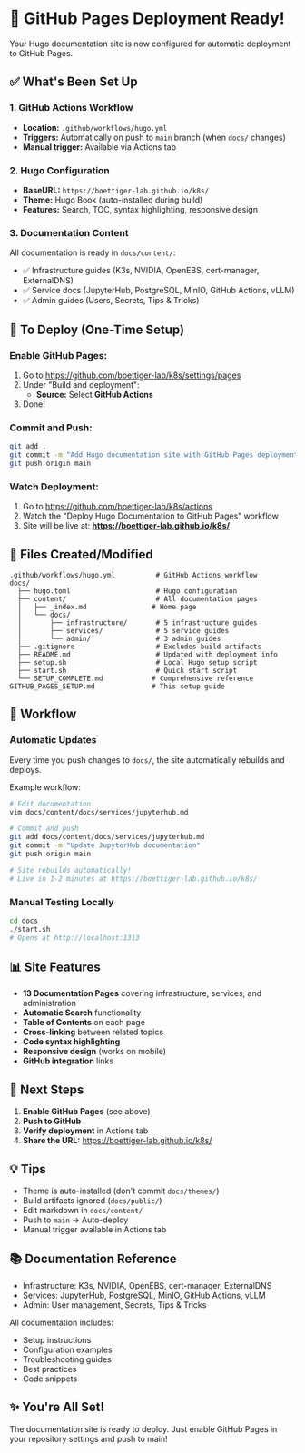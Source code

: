# 🎉 GitHub Pages Deployment Ready!

Your Hugo documentation site is now configured for automatic deployment to GitHub Pages.

## ✅ What's Been Set Up

### 1. GitHub Actions Workflow
- **Location:** `.github/workflows/hugo.yml`
- **Triggers:** Automatically on push to `main` branch (when `docs/` changes)
- **Manual trigger:** Available via Actions tab

### 2. Hugo Configuration
- **BaseURL:** `https://boettiger-lab.github.io/k8s/`
- **Theme:** Hugo Book (auto-installed during build)
- **Features:** Search, TOC, syntax highlighting, responsive design

### 3. Documentation Content
All documentation is ready in `docs/content/`:
- ✅ Infrastructure guides (K3s, NVIDIA, OpenEBS, cert-manager, ExternalDNS)
- ✅ Service docs (JupyterHub, PostgreSQL, MinIO, GitHub Actions, vLLM)
- ✅ Admin guides (Users, Secrets, Tips & Tricks)

## 🚀 To Deploy (One-Time Setup)

### Enable GitHub Pages:
1. Go to https://github.com/boettiger-lab/k8s/settings/pages
2. Under "Build and deployment":
   - **Source:** Select **GitHub Actions**
3. Done!

### Commit and Push:
```bash
git add .
git commit -m "Add Hugo documentation site with GitHub Pages deployment"
git push origin main
```

### Watch Deployment:
1. Go to https://github.com/boettiger-lab/k8s/actions
2. Watch the "Deploy Hugo Documentation to GitHub Pages" workflow
3. Site will be live at: **https://boettiger-lab.github.io/k8s/**

## 📁 Files Created/Modified

```
.github/workflows/hugo.yml          # GitHub Actions workflow
docs/
  ├── hugo.toml                     # Hugo configuration
  ├── content/                      # All documentation pages
  │   ├── _index.md                # Home page
  │   └── docs/
  │       ├── infrastructure/       # 5 infrastructure guides
  │       ├── services/             # 5 service guides
  │       └── admin/                # 3 admin guides
  ├── .gitignore                    # Excludes build artifacts
  ├── README.md                     # Updated with deployment info
  ├── setup.sh                      # Local Hugo setup script
  ├── start.sh                      # Quick start script
  └── SETUP_COMPLETE.md            # Comprehensive reference
GITHUB_PAGES_SETUP.md              # This setup guide
```

## 🔄 Workflow

### Automatic Updates
Every time you push changes to `docs/`, the site automatically rebuilds and deploys.

Example workflow:
```bash
# Edit documentation
vim docs/content/docs/services/jupyterhub.md

# Commit and push
git add docs/content/docs/services/jupyterhub.md
git commit -m "Update JupyterHub documentation"
git push origin main

# Site rebuilds automatically!
# Live in 1-2 minutes at https://boettiger-lab.github.io/k8s/
```

### Manual Testing Locally
```bash
cd docs
./start.sh
# Opens at http://localhost:1313
```

## 📊 Site Features

- **13 Documentation Pages** covering infrastructure, services, and administration
- **Automatic Search** functionality
- **Table of Contents** on each page
- **Cross-linking** between related topics
- **Code syntax highlighting**
- **Responsive design** (works on mobile)
- **GitHub integration** links

## 🎯 Next Steps

1. **Enable GitHub Pages** (see above)
2. **Push to GitHub**
3. **Verify deployment** in Actions tab
4. **Share the URL:** https://boettiger-lab.github.io/k8s/

## 💡 Tips

- Theme is auto-installed (don't commit `docs/themes/`)
- Build artifacts ignored (`docs/public/`)
- Edit markdown in `docs/content/` 
- Push to `main` → Auto-deploy
- Manual trigger available in Actions tab

## 📚 Documentation Reference

- Infrastructure: K3s, NVIDIA, OpenEBS, cert-manager, ExternalDNS
- Services: JupyterHub, PostgreSQL, MinIO, GitHub Actions, vLLM  
- Admin: User management, Secrets, Tips & Tricks

All documentation includes:
- Setup instructions
- Configuration examples
- Troubleshooting guides
- Best practices
- Code snippets

## ✨ You're All Set!

The documentation site is ready to deploy. Just enable GitHub Pages in your repository settings and push to main!
